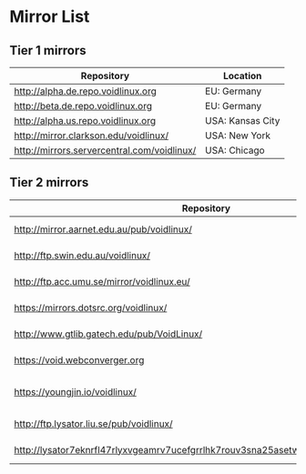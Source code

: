 # Mirror List

## Tier 1 mirrors

| Repository                                    | Location         |
|-----------------------------------------------|------------------|
| <http://alpha.de.repo.voidlinux.org>          | EU: Germany      |
| <http://beta.de.repo.voidlinux.org>           | EU: Germany      |
| <http://alpha.us.repo.voidlinux.org>          | USA: Kansas City |
| <http://mirror.clarkson.edu/voidlinux/>       | USA: New York    |
| <http://mirrors.servercentral.com/voidlinux/> | USA: Chicago     |

## Tier 2 mirrors

| Repository                                                                             | Location          |
|----------------------------------------------------------------------------------------|-------------------|
| <http://mirror.aarnet.edu.au/pub/voidlinux/>                                           | AU: Canberra      |
| <http://ftp.swin.edu.au/voidlinux/>                                                    | AU: Melbourne     |
| <http://ftp.acc.umu.se/mirror/voidlinux.eu/>                                           | EU: Sweden        |
| <https://mirrors.dotsrc.org/voidlinux/>                                                | EU: Denmark       |
| <http://www.gtlib.gatech.edu/pub/VoidLinux/>                                           | USA: Atlanta      |
| <https://void.webconverger.org>                                                        | APAN: Singapore   |
| <https://youngjin.io/voidlinux/>                                                       | APAN: South Korea |
| <http://ftp.lysator.liu.se/pub/voidlinux/>                                             | EU: Sweden        |
| <http://lysator7eknrfl47rlyxvgeamrv7ucefgrrlhk7rouv3sna25asetwid.onion/pub/voidlinux/> | EU: Sweden        |
